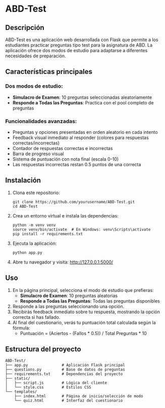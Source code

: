 # ABD-Test

## Descripción
ABD-Test es una aplicación web desarrollada con Flask que permite a los estudiantes practicar preguntas tipo test para la asignatura de ABD. La aplicación ofrece dos modos de estudio para adaptarse a diferentes necesidades de preparación.

## Características principales
### Dos modos de estudio:
- **Simulacro de Examen**: 10 preguntas seleccionadas aleatoriamente
- **Responde a Todas las Preguntas**: Practica con el pool completo de preguntas

### Funcionalidades avanzadas:
- Preguntas y opciones presentadas en orden aleatorio en cada intento
- Feedback visual inmediato al responder (colores para respuestas correctas/incorrectas)
- Contador de respuestas correctas e incorrectas
- Barra de progreso visual
- Sistema de puntuación con nota final (escala 0-10)
- Las respuestas incorrectas restan 0.5 puntos de una correcta

## Instalación
1. Clona este repositorio:
   ```
   git clone https://github.com/yourusername/ABD-Test.git
   cd ABD-Test
   ```
2. Crea un entorno virtual e instala las dependencias:
   ```
   python -m venv venv
   source venv/bin/activate  # En Windows: venv\Scripts\activate
   pip install -r requirements.txt
   ```
3. Ejecuta la aplicación:
   ```
   python app.py
   ```
4. Abre tu navegador y visita: http://127.0.0.1:5000/

## Uso
1. En la página principal, selecciona el modo de estudio que prefieras:
   - **Simulacro de Examen**: 10 preguntas aleatorias
   - **Responde a Todas las Preguntas**: Todas las preguntas disponibles
2. Responde a las preguntas seleccionando una opción.
3. Recibirás feedback inmediato sobre tu respuesta, mostrando la opción correcta si has fallado.
4. Al final del cuestionario, verás tu puntuación total calculada según la fórmula:
   - Puntuación = (Aciertos - (Fallos * 0.5)) / Total Preguntas * 10

## Estructura del proyecto
```
ABD-Test/
├── app.py               # Aplicación Flask principal
├── questions.py         # Base de datos de preguntas
├── requirements.txt     # Dependencias del proyecto
├── static/
│   ├── script.js        # Lógica del cliente
│   └── style.css        # Estilos CSS
└── templates/
    ├── index.html       # Página de inicio/selección de modo
    └── quiz.html        # Interfaz del cuestionario
```
